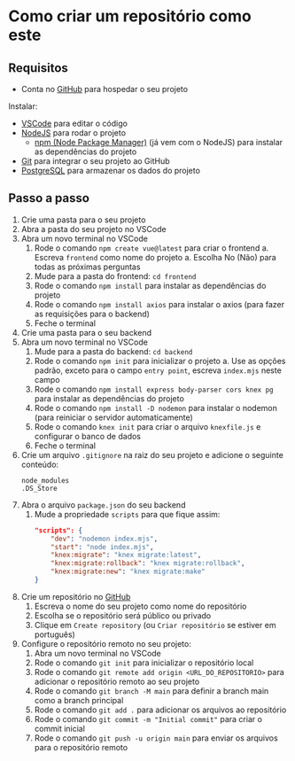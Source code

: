 # Como criar um repositório como este

## Requisitos

- Conta no [GitHub](https://github.com/) para hospedar o seu projeto

Instalar:
- [VSCode](https://code.visualstudio.com/) para editar o código
- [NodeJS](https://nodejs.org/en) para rodar o projeto
    - [npm (Node Package Manager)](https://www.npmjs.com/) (já vem com o NodeJS) para instalar as dependências do projeto
- [Git](https://git-scm.com/) para integrar o seu projeto ao GitHub
- [PostgreSQL](https://www.postgresql.org/) para armazenar os dados do projeto

## Passo a passo

1. Crie uma pasta para o seu projeto
1. Abra a pasta do seu projeto no VSCode
1. Abra um novo terminal no VSCode
    1. Rode o comando `npm create vue@latest` para criar o frontend
        a. Escreva `frontend` como nome do projeto
        a. Escolha No (Não) para todas as próximas perguntas
    1. Mude para a pasta do frontend: `cd frontend`
    1. Rode o comando `npm install` para instalar as dependências do projeto
    1. Rode o comando `npm install axios` para instalar o axios (para fazer as requisições para o backend)
    1. Feche o terminal
1. Crie uma pasta para o seu backend
1. Abra um novo terminal no VSCode
    1. Mude para a pasta do backend: `cd backend`
    1. Rode o comando `npm init` para inicializar o projeto
        a. Use as opções padrão, exceto para o campo `entry point`, escreva `index.mjs` neste campo
    1. Rode o comando `npm install express body-parser cors knex pg` para instalar as dependências do projeto
    1. Rode o comando `npm install -D nodemon` para instalar o nodemon (para reiniciar o servidor automaticamente)
    1. Rode o comando `knex init` para criar o arquivo `knexfile.js` e configurar o banco de dados
    1. Feche o terminal
1. Crie um arquivo `.gitignore` na raiz do seu projeto e adicione o seguinte conteúdo:
    ```
    node_modules
    .DS_Store
    ```
1. Abra o arquivo `package.json` do seu backend
    1. Mude a propriedade `scripts` para que fique assim:
        ```json
        "scripts": {
            "dev": "nodemon index.mjs",
            "start": "node index.mjs",
            "knex:migrate": "knex migrate:latest",
            "knex:migrate:rollback": "knex migrate:rollback",
            "knex:migrate:new": "knex migrate:make"
        }
        ```
1. Crie um repositório no [GitHub](https://github.com/new)
    1. Escreva o nome do seu projeto como nome do repositório
    1. Escolha se o repositório será público ou privado
    1. Clique em `Create repository` (ou `Criar repositório` se estiver em português)
1. Configure o repositório remoto no seu projeto:
    1. Abra um novo terminal no VSCode
    1. Rode o comando `git init` para inicializar o repositório local
    1. Rode o comando `git remote add origin <URL_DO_REPOSITORIO>` para adicionar o repositório remoto ao seu projeto
    1. Rode o comando `git branch -M main` para definir a branch main como a branch principal
    1. Rode o comando `git add .` para adicionar os arquivos ao repositório
    1. Rode o comando `git commit -m "Initial commit"` para criar o commit inicial
    1. Rode o comando `git push -u origin main` para enviar os arquivos para o repositório remoto
